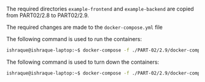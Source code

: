 The required directories ```example-frontend``` and ```example-backend``` are copied from PART02/2.8 to PART02/2.9.

The required changes are made to the ```docker-compose.yml``` file

The following command is used to run the containers:

```sh
ishraque@ishraque-laptop:~$ docker-compose -f ./PART-02/2.9/docker-compose.yml up -d
```

The following command is used to turn down the containers:

```sh
ishraque@ishraque-laptop:~$ docker-compose -f ./PART-02/2.9/docker-compose.yml down -v
```